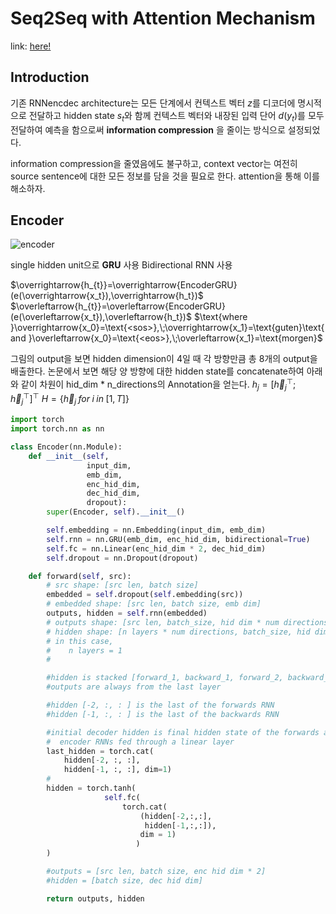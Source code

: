 # Seq2Seq with Attention Mechanism

link: [here!](https://github.com/bentrevett/pytorch-seq2seq/blob/master/3%20-%20Neural%20Machine%20Translation%20by%20Jointly%20Learning%20to%20Align%20and%20Translate.ipynb)

## Introduction
기존 RNNencdec architecture는 모든 단계에서 컨텍스트 벡터 $z$를 디코더에 명시적으로 전달하고 hidden state $s_t$와 함께 컨텍스트 벡터와 내장된 입력 단어 $d(y_t)$를 모두 전달하여 예측을 함으로써 **information compression** 을 줄이는 방식으로 설정되었다.

information compression을 줄였음에도 불구하고, context vector는 여전히 source sentence에 대한 모든 정보를 담을 것을 필요로 한다. attention을 통해 이를 해소하자.

## Encoder
![encoder](https://github.com/bentrevett/pytorch-seq2seq/raw/e8209a7b0207cde55871be352819cac3dd5c05ce/assets/seq2seq8.png)

single hidden unit으로 **GRU** 사용
Bidirectional RNN 사용

$\overrightarrow{h_{t}}=\overrightarrow{EncoderGRU}(e(\overrightarrow{x_t}),\overrightarrow{h_t})$
$\overleftarrow{h_{t}}=\overleftarrow{EncoderGRU}(e(\overleftarrow{x_t}),\overleftarrow{h_t})$
$\text{where }\overrightarrow{x_0}=\text{<sos>},\;\overrightarrow{x_1}=\text{guten}\text{ and }\overleftarrow{x_0}=\text{<eos>},\;\overleftarrow{x_1}=\text{morgen}$

그림의 output을 보면 hidden dimension이 4일 때 각 방향만큼 총 8개의 output을 배출한다. 논문에서 보면 해당 양 방향에 대한 hidden state를 concatenate하여 아래와 같이 차원이 hid_dim * n_directions의 Annotation을 얻는다.
$h_j=\big[\overrightarrow{h}_j^\top;\overleftarrow{h}_j^\top\big]^\top$
$H=\{\overrightarrow{h}_j\;for\;i\;in\;[1,T]\}$


```python
import torch
import torch.nn as nn

class Encoder(nn.Module):
    def __init__(self,
                 input_dim,
                 emb_dim,
                 enc_hid_dim,
                 dec_hid_dim,
                 dropout):
        super(Encoder, self).__init__()

        self.embedding = nn.Embedding(input_dim, emb_dim)
        self.rnn = nn.GRU(emb_dim, enc_hid_dim, bidirectional=True)
        self.fc = nn.Linear(enc_hid_dim * 2, dec_hid_dim)
        self.dropout = nn.Dropout(dropout)

    def forward(self, src):
        # src shape: [src len, batch size]
        embedded = self.dropout(self.embedding(src))
        # embedded shape: [src len, batch size, emb dim]
        outputs, hidden = self.rnn(embedded)
        # outputs shape: [src len, batch_size, hid dim * num directions]
        # hidden shape: [n layers * num directions, batch_size, hid dim]
        # in this case,
        #    n layers = 1
        #    

        #hidden is stacked [forward_1, backward_1, forward_2, backward_2, ...]
        #outputs are always from the last layer

        #hidden [-2, :, : ] is the last of the forwards RNN
        #hidden [-1, :, : ] is the last of the backwards RNN

        #initial decoder hidden is final hidden state of the forwards and backwards
        #  encoder RNNs fed through a linear layer
        last_hidden = torch.cat(
            hidden[-2, :, :],
            hidden[-1, :, :], dim=1)
        #
        hidden = torch.tanh(
                     self.fc(
                         torch.cat(
                             (hidden[-2,:,:],
                              hidden[-1,:,:]),
                             dim = 1)
                            )
        )

        #outputs = [src len, batch size, enc hid dim * 2]
        #hidden = [batch size, dec hid dim]

        return outputs, hidden
```
